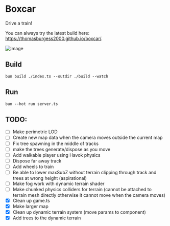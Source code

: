# Boxcar

Drive a train!

You can always try the latest build here: https://thomasburgess2000.github.io/boxcar/.

![image](https://github.com/ThomasBurgess2000/boxcar/assets/14812407/4969bde8-4864-492e-b2f5-e5f6c755922c)

## Build

`bun build ./index.ts --outdir ./build --watch`

## Run

`bun --hot run server.ts`


## TODO:
- [ ] Make perimetric LOD
- [ ] Create new map data when the camera moves outside the current map
- [ ] Fix tree spawning in the middle of tracks
- [ ] make the trees generate/dispose as you move
- [ ] Add walkable player using Havok physics
- [ ] Dispose far away track
- [ ] Add wheels to train
- [ ] Be able to lower maxSubZ without terrain clipping through track and trees at wrong height (aspirational)
- [ ] Make fog work with dynamic terrain shader
- [ ] Make chunked physics colliders for terrain (cannot be attached to terrain mesh directly otherwise it cannot move when the camera moves)
- [x] Clean up game.ts
- [x] Make larger map
- [x] Clean up dynamic terrain system (move params to component)
- [x] Add trees to the dynamic terrain
